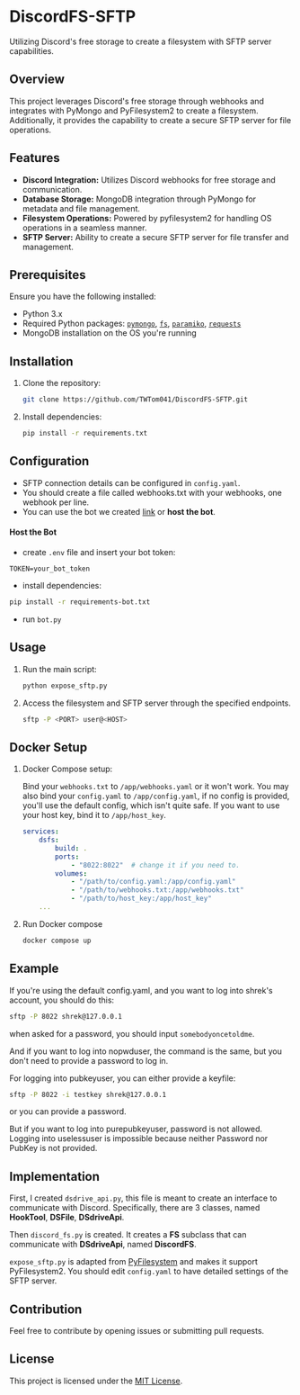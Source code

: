 DiscordFS-SFTP
============

Utilizing Discord's free storage to create a filesystem with SFTP server capabilities.

## Overview

This project leverages Discord's free storage through webhooks and integrates with PyMongo and PyFilesystem2 to create a filesystem. Additionally, it provides the capability to create a secure SFTP server for file operations.

## Features

- **Discord Integration:** Utilizes Discord webhooks for free storage and communication.
- **Database Storage:** MongoDB integration through PyMongo for metadata and file management.
- **Filesystem Operations:** Powered by pyfilesystem2 for handling OS operations in a seamless manner.
- **SFTP Server:** Ability to create a secure SFTP server for file transfer and management.

## Prerequisites

Ensure you have the following installed:

- Python 3.x
- Required Python packages: [`pymongo`](https://github.com/mongodb/mongo-python-driver), [`fs`](https://github.com/PyFilesystem/pyfilesystem2), [`paramiko`](https://github.com/paramiko/paramiko), [`requests`](https://github.com/psf/requests)
- MongoDB installation on the OS you're running

## Installation

1. Clone the repository:

    ```bash
    git clone https://github.com/TWTom041/DiscordFS-SFTP.git
    ```

2. Install dependencies:

    ```bash
    pip install -r requirements.txt
    ```

## Configuration

- SFTP connection details can be configured in `config.yaml`.
- You should create a file called webhooks.txt with your webhooks, one webhook per line.
- You can use the bot we created [link](https://discord.com/api/oauth2/authorize?client_id=1186899111643987990&permissions=536872960&scope=bot) or **host the bot**.

#### Host the Bot

- create `.env` file and insert your bot token:
```.env
TOKEN=your_bot_token
```
- install dependencies:
```bash
pip install -r requirements-bot.txt
```
- run `bot.py`

## Usage

1. Run the main script:

    ```bash
    python expose_sftp.py
    ```

2. Access the filesystem and SFTP server through the specified endpoints.
    ```bash
    sftp -P <PORT> user@<HOST>
    ```

## Docker Setup

1. Docker Compose setup:
    
    Bind your `webhooks.txt` to `/app/webhooks.yaml` or it won't work.
    You may also bind your `config.yaml` to `/app/config.yaml`, if no config is provided, you'll use the default config, which isn't quite safe. If you want to use your host key, bind it to `/app/host_key`.
    ```yaml
    services:
        dsfs:
            build: .
            ports:
                - "8022:8022"  # change it if you need to.
            volumes:
                - "/path/to/config.yaml:/app/config.yaml"
                - "/path/to/webhooks.txt:/app/webhooks.txt"
                - "/path/to/host_key:/app/host_key"
        ...
    ```
2. Run Docker compose

    ```bash
    docker compose up
    ```


## Example

If you're using the default config.yaml, and you want to log into shrek's account, you should do this:
```bash
sftp -P 8022 shrek@127.0.0.1
```
when asked for a password, you should input `somebodyoncetoldme`.

And if you want to log into nopwduser, the command is the same, but you don't need to provide a password to log in.

For logging into pubkeyuser, you can either provide a keyfile:
```bash
sftp -P 8022 -i testkey shrek@127.0.0.1
```
or you can provide a password.

But if you want to log into purepubkeyuser, password is not allowed.
Logging into uselessuser is impossible because neither Password nor PubKey is not provided.

## Implementation
First, I created `dsdrive_api.py`, this file is meant to create an interface to communicate with Discord. Specifically, there are 3 classes, named **HookTool**, **DSFile**, **DSdriveApi**.

Then `discord_fs.py` is created. It creates a **FS** subclass that can communicate with **DSdriveApi**, named **DiscordFS**.

`expose_sftp.py` is adapted from [PyFilesystem](https://github.com/PyFilesystem/pyfilesystem/blob/master/fs/expose/sftp.py) and makes it support PyFilesystem2. You should edit `config.yaml` to have detailed settings of the SFTP server.

## Contribution
Feel free to contribute by opening issues or submitting pull requests.

## License

This project is licensed under the [MIT License](LICENSE).

